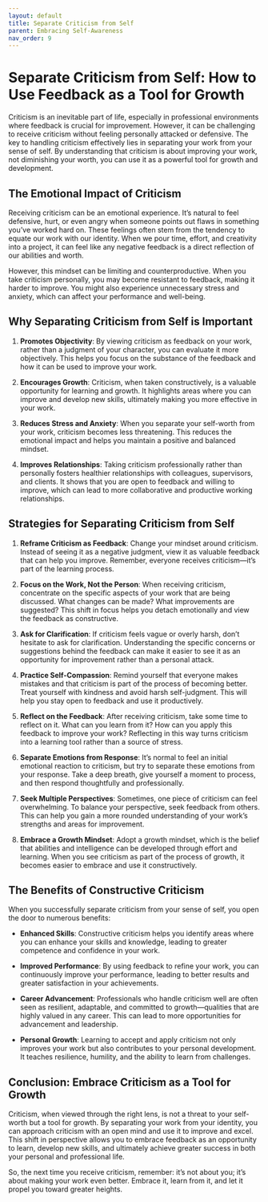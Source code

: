 ```yaml
---
layout: default
title: Separate Criticism from Self
parent: Embracing Self-Awareness
nav_order: 9
---
```

# Separate Criticism from Self: How to Use Feedback as a Tool for Growth

Criticism is an inevitable part of life, especially in professional environments where feedback is crucial for improvement. However, it can be challenging to receive criticism without feeling personally attacked or defensive. The key to handling criticism effectively lies in separating your work from your sense of self. By understanding that criticism is about improving your work, not diminishing your worth, you can use it as a powerful tool for growth and development.

## The Emotional Impact of Criticism

Receiving criticism can be an emotional experience. It’s natural to feel defensive, hurt, or even angry when someone points out flaws in something you’ve worked hard on. These feelings often stem from the tendency to equate our work with our identity. When we pour time, effort, and creativity into a project, it can feel like any negative feedback is a direct reflection of our abilities and worth.

However, this mindset can be limiting and counterproductive. When you take criticism personally, you may become resistant to feedback, making it harder to improve. You might also experience unnecessary stress and anxiety, which can affect your performance and well-being.

## Why Separating Criticism from Self is Important

1. **Promotes Objectivity**: By viewing criticism as feedback on your work, rather than a judgment of your character, you can evaluate it more objectively. This helps you focus on the substance of the feedback and how it can be used to improve your work.

2. **Encourages Growth**: Criticism, when taken constructively, is a valuable opportunity for learning and growth. It highlights areas where you can improve and develop new skills, ultimately making you more effective in your work.

3. **Reduces Stress and Anxiety**: When you separate your self-worth from your work, criticism becomes less threatening. This reduces the emotional impact and helps you maintain a positive and balanced mindset.

4. **Improves Relationships**: Taking criticism professionally rather than personally fosters healthier relationships with colleagues, supervisors, and clients. It shows that you are open to feedback and willing to improve, which can lead to more collaborative and productive working relationships.

## Strategies for Separating Criticism from Self

1. **Reframe Criticism as Feedback**: Change your mindset around criticism. Instead of seeing it as a negative judgment, view it as valuable feedback that can help you improve. Remember, everyone receives criticism—it’s part of the learning process.

2. **Focus on the Work, Not the Person**: When receiving criticism, concentrate on the specific aspects of your work that are being discussed. What changes can be made? What improvements are suggested? This shift in focus helps you detach emotionally and view the feedback as constructive.

3. **Ask for Clarification**: If criticism feels vague or overly harsh, don’t hesitate to ask for clarification. Understanding the specific concerns or suggestions behind the feedback can make it easier to see it as an opportunity for improvement rather than a personal attack.

4. **Practice Self-Compassion**: Remind yourself that everyone makes mistakes and that criticism is part of the process of becoming better. Treat yourself with kindness and avoid harsh self-judgment. This will help you stay open to feedback and use it productively.

5. **Reflect on the Feedback**: After receiving criticism, take some time to reflect on it. What can you learn from it? How can you apply this feedback to improve your work? Reflecting in this way turns criticism into a learning tool rather than a source of stress.

6. **Separate Emotions from Response**: It’s normal to feel an initial emotional reaction to criticism, but try to separate these emotions from your response. Take a deep breath, give yourself a moment to process, and then respond thoughtfully and professionally.

7. **Seek Multiple Perspectives**: Sometimes, one piece of criticism can feel overwhelming. To balance your perspective, seek feedback from others. This can help you gain a more rounded understanding of your work’s strengths and areas for improvement.

8. **Embrace a Growth Mindset**: Adopt a growth mindset, which is the belief that abilities and intelligence can be developed through effort and learning. When you see criticism as part of the process of growth, it becomes easier to embrace and use it constructively.

## The Benefits of Constructive Criticism

When you successfully separate criticism from your sense of self, you open the door to numerous benefits:

- **Enhanced Skills**: Constructive criticism helps you identify areas where you can enhance your skills and knowledge, leading to greater competence and confidence in your work.

- **Improved Performance**: By using feedback to refine your work, you can continuously improve your performance, leading to better results and greater satisfaction in your achievements.

- **Career Advancement**: Professionals who handle criticism well are often seen as resilient, adaptable, and committed to growth—qualities that are highly valued in any career. This can lead to more opportunities for advancement and leadership.

- **Personal Growth**: Learning to accept and apply criticism not only improves your work but also contributes to your personal development. It teaches resilience, humility, and the ability to learn from challenges.

## Conclusion: Embrace Criticism as a Tool for Growth

Criticism, when viewed through the right lens, is not a threat to your self-worth but a tool for growth. By separating your work from your identity, you can approach criticism with an open mind and use it to improve and excel. This shift in perspective allows you to embrace feedback as an opportunity to learn, develop new skills, and ultimately achieve greater success in both your personal and professional life.

So, the next time you receive criticism, remember: it’s not about you; it’s about making your work even better. Embrace it, learn from it, and let it propel you toward greater heights.